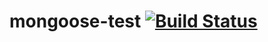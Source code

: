 # mongoose-test [![Build Status](https://travis-ci.org/FinalDes/mongoose-test.svg?branch=master)](https://travis-ci.org/FinalDes/mongoose-test)
